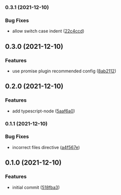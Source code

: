 ### 0.3.1 (2021-12-10)


### Bug Fixes

* allow switch case indent ([22c4ccd](https://github.com/abstracter-io/eslint-config/commit/22c4ccdc4b500aa3bb9669007f351d95612ab5a6))


## 0.3.0 (2021-12-10)


### Features

* use promise plugin recommended config ([8ab2112](https://github.com/abstracter-io/eslint-config/commit/8ab21129be30cc42794f063851c91b55f3a57c1f))


## 0.2.0 (2021-12-10)


### Features

* add typescript-node ([5aaf6a0](https://github.com/abstracter-io/eslint-config/commit/5aaf6a03d9072b6c4170ce0d2885a9de4919fb5c))


### 0.1.1 (2021-12-10)


### Bug Fixes

* incorrect files directive ([a4f567e](https://github.com/abstracter-io/eslint-config/commit/a4f567ea42935aef713776d75c9e899d1e54c62b))


## 0.1.0 (2021-12-10)


### Features

* initial commit ([518fba3](https://github.com/abstracter-io/eslint-config/commit/518fba3af3b2f787a84e7d97ca7c5eec4c4d80e4))

